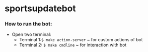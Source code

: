# sportsupdatebot

### How to run the bot: 

- Open two terminal:
  - Terminal 1:`$ make action-server` ~ for custom actions of bot 
  -  Terminal 2: `$ make cmdline` ~ for interaction with bot
